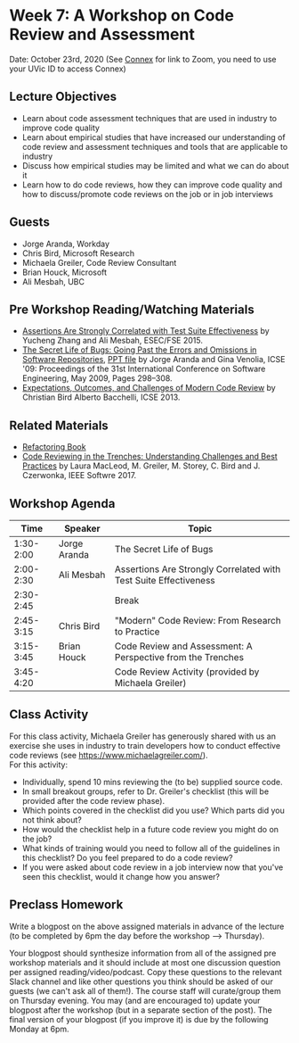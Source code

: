 # Week 7: A Workshop on Code Review and Assessment 

Date: October 23rd, 2020
(See [Connex]( https://connex.csc.uvic.ca/portal/site/emse2020) for link to Zoom, you need to use your UVic ID to access Connex)

## Lecture Objectives
- Learn about code assessment techniques that are used in industry to improve code quality
- Learn about empirical studies that have increased our understanding of code review and assessment techniques and tools that are applicable to industry
- Discuss how empirical studies may be limited and what we can do about it
- Learn how to do code reviews, how they can improve code quality and how to discuss/promote code reviews on the job or in job interviews

## Guests
- Jorge Aranda, Workday
- Chris Bird, Microsoft Research
- Michaela Greiler, Code Review Consultant
- Brian Houck, Microsoft
- Ali Mesbah, UBC

## Pre Workshop Reading/Watching Materials
- [Assertions Are Strongly Correlated with Test Suite Effectiveness](http://ece.ubc.ca/~amesbah/resources/papers/fse15.pdf) by Yucheng Zhang and Ali Mesbah, ESEC/FSE 2015.
- [The Secret Life of Bugs: Going Past the Errors and Omissions in Software 
Repositories](https://www.microsoft.com/en-us/research/wp-content/uploads/2016/02/secret.pdf), [PPT file](https://www.microsoft.com/en-us/research/publication/the-secret-life-of-bugs-going-past-the-errors-and-omissions-in-software-repositories/) by Jorge Aranda and Gina Venolia, ICSE '09: Proceedings of the 31st International Conference on Software Engineering, May 2009,  Pages 298–308. 
- [Expectations, Outcomes, and Challenges of Modern Code 
Review](https://www.microsoft.com/en-us/research/publication/expectations-outcomes-and-challenges-of-modern-code-review/) by Christian Bird Alberto Bacchelli, ICSE 2013.

## Related Materials
- [Refactoring Book](https://refactoring.com/)
- [Code Reviewing in the Trenches: Understanding
Challenges and Best Practices](http://cabird.com/pubs/macleod2017codereviewing.pdf) by Laura MacLeod, M. Greiler, M. Storey, C. Bird and J. Czerwonka, IEEE Softwre 2017.

## Workshop Agenda 

| Time | Speaker | Topic | 
| ------- | ------------------- | --------------------------------- | 
| 1:30-2:00 | Jorge Aranda | The Secret Life of Bugs |
| 2:00-2:30 | Ali Mesbah | Assertions Are Strongly Correlated with Test Suite Effectiveness |
| 2:30-2:45 | | Break |
| 2:45-3:15 | Chris Bird | "Modern" Code Review: From Research to Practice |
| 3:15-3:45 | Brian Houck| Code Review and Assessment: A Perspective from the Trenches |
| 3:45-4:20 || Code Review Activity (provided by Michaela Greiler) |

## Class Activity

For this class activity, Michaela Greiler has generously shared with us an exercise she uses in industry to train developers how to conduct effective code reviews (see https://www.michaelagreiler.com/).  
For this activity: 
- Individually, spend 10 mins reviewing the (to be) supplied source code. 
- In small breakout groups, refer to Dr. Greiler's checklist (this will be provided after the code review phase).  
- Which points covered in the checklist did you use?  Which parts did you not think about?  
- How would the checklist help in a future code review you might do on the job? 
- What kinds of training would you need to follow all of the guidelines in this checklist? Do you feel prepared to do a code review?
- If you were asked about code review in a job interview now that you've seen this checklist, would it change how you answer?

## Preclass Homework

Write a blogpost on the above assigned materials in advance of the lecture 
(to be completed by 6pm the day before the workshop --> Thursday).


Your blogpost should synthesize information from all of the assigned pre workshop materials and it
should include at most one discussion question per assigned reading/video/podcast. 
Copy these questions to the relevant Slack channel and like other questions you think should be asked of our guests (we can't ask all of them!). 
The course staff will curate/group them on Thursday evening. 
You may (and are encouraged to) update your blogpost after the workshop (but in a separate section of the post). 
The final version of your blogpost (if you improve it) is due by the following Monday at 6pm.

